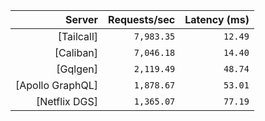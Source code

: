 <!-- PERFORMANCE_RESULTS_START -->

| Server | Requests/sec | Latency (ms) |
|--------:|--------------:|--------------:|
| [Tailcall] | `7,983.35` | `12.49` |
| [Caliban] | `7,046.18` | `14.40` |
| [Gqlgen] | `2,119.49` | `48.74` |
| [Apollo GraphQL] | `1,878.67` | `53.01` |
| [Netflix DGS] | `1,365.07` | `77.19` |

<!-- PERFORMANCE_RESULTS_END -->
